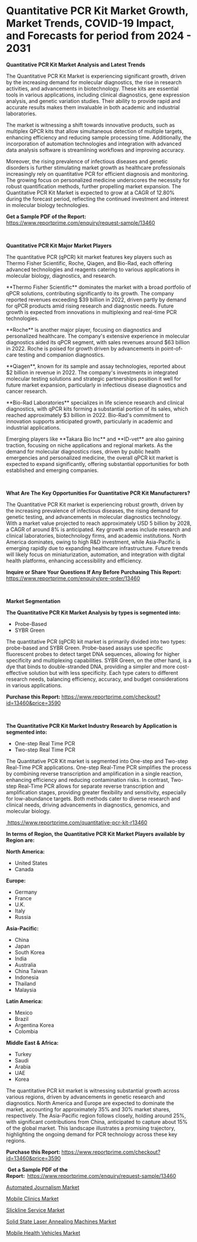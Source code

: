<p><h1>Quantitative PCR Kit Market Growth, Market Trends, COVID-19 Impact, and Forecasts for period from 2024 - 2031</h1></p><p><strong>Quantitative PCR Kit Market Analysis and Latest Trends</strong></p>
<p><p>The Quantitative PCR Kit Market is experiencing significant growth, driven by the increasing demand for molecular diagnostics, the rise in research activities, and advancements in biotechnology. These kits are essential tools in various applications, including clinical diagnostics, gene expression analysis, and genetic variation studies. Their ability to provide rapid and accurate results makes them invaluable in both academic and industrial laboratories.</p><p>The market is witnessing a shift towards innovative products, such as multiplex QPCR kits that allow simultaneous detection of multiple targets, enhancing efficiency and reducing sample processing time. Additionally, the incorporation of automation technologies and integration with advanced data analysis software is streamlining workflows and improving accuracy.</p><p>Moreover, the rising prevalence of infectious diseases and genetic disorders is further stimulating market growth as healthcare professionals increasingly rely on quantitative PCR for efficient diagnosis and monitoring. The growing focus on personalized medicine underscores the necessity for robust quantification methods, further propelling market expansion. The Quantitative PCR Kit Market is expected to grow at a CAGR of 12.80% during the forecast period, reflecting the continued investment and interest in molecular biology technologies.</p></p>
<p><strong>Get a Sample PDF of the Report:&nbsp;</strong> <a href="https://www.reportprime.com/enquiry/request-sample/13460">https://www.reportprime.com/enquiry/request-sample/13460</a></p>
<p>&nbsp;</p>
<p><strong>Quantitative PCR Kit Major Market Players</strong></p>
<p><p>The quantitative PCR (qPCR) kit market features key players such as Thermo Fisher Scientific, Roche, Qiagen, and Bio-Rad, each offering advanced technologies and reagents catering to various applications in molecular biology, diagnostics, and research.</p><p>**Thermo Fisher Scientific** dominates the market with a broad portfolio of qPCR solutions, contributing significantly to its growth. The company reported revenues exceeding $39 billion in 2022, driven partly by demand for qPCR products amid rising research and diagnostic needs. Future growth is expected from innovations in multiplexing and real-time PCR technologies.</p><p>**Roche** is another major player, focusing on diagnostics and personalized healthcare. The company's extensive experience in molecular diagnostics aided its qPCR segment, with sales revenues around $63 billion in 2022. Roche is poised for growth driven by advancements in point-of-care testing and companion diagnostics.</p><p>**Qiagen**, known for its sample and assay technologies, reported about $2 billion in revenue in 2022. The company's investments in integrated molecular testing solutions and strategic partnerships position it well for future market expansion, particularly in infectious disease diagnostics and cancer research.</p><p>**Bio-Rad Laboratories** specializes in life science research and clinical diagnostics, with qPCR kits forming a substantial portion of its sales, which reached approximately $3 billion in 2022. Bio-Rad's commitment to innovation supports anticipated growth, particularly in academic and industrial applications.</p><p>Emerging players like **Takara Bio Inc** and **ID-vet** are also gaining traction, focusing on niche applications and regional markets. As the demand for molecular diagnostics rises, driven by public health emergencies and personalized medicine, the overall qPCR kit market is expected to expand significantly, offering substantial opportunities for both established and emerging companies.</p></p>
<p>&nbsp;</p>
<p><strong>What Are The Key Opportunities For Quantitative PCR Kit Manufacturers?</strong></p>
<p><p>The Quantitative PCR Kit market is experiencing robust growth, driven by the increasing prevalence of infectious diseases, the rising demand for genetic testing, and advancements in molecular diagnostics technology. With a market value projected to reach approximately USD 5 billion by 2028, a CAGR of around 8% is anticipated. Key growth areas include research and clinical laboratories, biotechnology firms, and academic institutions. North America dominates, owing to high R&D investment, while Asia-Pacific is emerging rapidly due to expanding healthcare infrastructure. Future trends will likely focus on miniaturization, automation, and integration with digital health platforms, enhancing accessibility and efficiency.</p></p>
<p><strong>Inquire or Share Your Questions If Any Before Purchasing This Report:</strong> <a href="https://www.reportprime.com/enquiry/pre-order/13460">https://www.reportprime.com/enquiry/pre-order/13460</a></p>
<p>&nbsp;</p>
<p><strong>Market Segmentation</strong></p>
<p><strong>The Quantitative PCR Kit Market Analysis by types is segmented into:</strong></p>
<p><ul><li>Probe-Based</li><li>SYBR Green</li></ul></p>
<p><p>The quantitative PCR (qPCR) kit market is primarily divided into two types: probe-based and SYBR Green. Probe-based assays use specific fluorescent probes to detect target DNA sequences, allowing for higher specificity and multiplexing capabilities. SYBR Green, on the other hand, is a dye that binds to double-stranded DNA, providing a simpler and more cost-effective solution but with less specificity. Each type caters to different research needs, balancing efficiency, accuracy, and budget considerations in various applications.</p></p>
<p><strong>Purchase this Report:&nbsp;</strong><a href="https://www.reportprime.com/checkout?id=13460&price=3590">https://www.reportprime.com/checkout?id=13460&price=3590</a></p>
<p>&nbsp;</p>
<p><strong>The Quantitative PCR Kit Market Industry Research by Application is segmented into:</strong></p>
<p><ul><li>One-step Real Time PCR</li><li>Two-step Real Time PCR</li></ul></p>
<p><p>The Quantitative PCR Kit market is segmented into One-step and Two-step Real-Time PCR applications. One-step Real-Time PCR simplifies the process by combining reverse transcription and amplification in a single reaction, enhancing efficiency and reducing contamination risks. In contrast, Two-step Real-Time PCR allows for separate reverse transcription and amplification stages, providing greater flexibility and sensitivity, especially for low-abundance targets. Both methods cater to diverse research and clinical needs, driving advancements in diagnostics, genomics, and molecular biology.</p></p>
<p><a href="https://www.reportprime.com/quantitative-pcr-kit-r13460">&nbsp;https://www.reportprime.com/quantitative-pcr-kit-r13460</a></p>
<p><strong>In terms of Region, the Quantitative PCR Kit Market Players available by Region are:</strong></p>
<p>
    <p> <strong> North America: </strong>
        <ul>
            <li>United States</li>
            <li>Canada</li>
        </ul>
        </p> 
    <p> <strong> Europe: </strong>
        <ul>
            <li>Germany</li>
            <li>France</li>
            <li>U.K.</li>
            <li>Italy</li>
            <li>Russia</li>
        </ul>
        </p> 
    <p> <strong> Asia-Pacific: </strong>
        <ul>
            <li>China</li>
            <li>Japan</li>
            <li>South Korea</li>
            <li>India</li>
            <li>Australia</li>
            <li>China Taiwan</li>
            <li>Indonesia</li>
            <li>Thailand</li>
            <li>Malaysia</li>
        </ul>
        </p> 
    <p> <strong> Latin America: </strong>
        <ul>
            <li>Mexico</li>
            <li>Brazil</li>
            <li>Argentina Korea</li>
            <li>Colombia</li>
        </ul>
        </p> 
    <p> <strong> Middle East & Africa: </strong>
        <ul>
            <li>Turkey</li>
            <li>Saudi</li>
            <li>Arabia</li>
            <li>UAE</li>
            <li>Korea</li>
        </ul>
    </p>
    </p>
<p><p>The quantitative PCR kit market is witnessing substantial growth across various regions, driven by advancements in genetic research and diagnostics. North America and Europe are expected to dominate the market, accounting for approximately 35% and 30% market shares, respectively. The Asia-Pacific region follows closely, holding around 25%, with significant contributions from China, anticipated to capture about 15% of the global market. This landscape illustrates a promising trajectory, highlighting the ongoing demand for PCR technology across these key regions.</p></p>
<p><strong>Purchase this Report: </strong><a href="https://www.reportprime.com/checkout?id=13460&price=3590">https://www.reportprime.com/checkout?id=13460&price=3590</a></p>
<p>&nbsp;<strong>Get a Sample PDF of the Report:&nbsp;&nbsp;</strong><a href="https://www.reportprime.com/enquiry/request-sample/13460">https://www.reportprime.com/enquiry/request-sample/13460</a></p>
<p><strong></strong></p>
<p><p><a href="https://www.linkedin.com/pulse/insights-automated-journalism-market-share-competitive-landscape-fhvcc?trackingId=DJMFHC4XRGmCEQTfhNiZhQ%3D%3D">Automated Journalism Market</a></p><p><a href="https://issuu.com/reportprime-2/docs/mobile-clinics-market-size-2030.ppt_5c190d4abd3062">Mobile Clinics Market</a></p><p><a href="https://www.linkedin.com/pulse/global-market-pulse-trends-growth-analysis-slickline-service-ycbfc?trackingId=7sgjeSaNQHeVWnW6WeBmAw%3D%3D">Slickline Service Market</a></p><p><a href="https://medium.com/@kathrynrios65/the-growth-of-the-solid-state-laser-annealing-machines-market-has-been-significant-driven-by-36434dd3c0fa">Solid State Laser Annealing Machines Market</a></p><p><a href="https://issuu.com/reportprime-2/docs/mobile-health-vehicles-market-size-_3d5270fc5e77cf">Mobile Health Vehicles Market</a></p></p>
